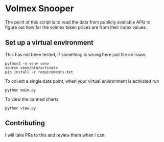 # Volmex Snooper

The point of this script is to read the data from publicly available APIs to figure out how far the volmex token prices are from their index values.

## Set up a virtual environment

This has not been tested, if something is wrong here just file an issue.

```shell
python3 -m venv venv
source venv/bin/activate 
pip install -r requirements.txt
```

To collect a single data point, when your virtual environment is activated run

```shell
python main.py
```

To view the canned charts

```shell
python view.py
```

## Contributing 

I will take PRs to this and review them when I can.